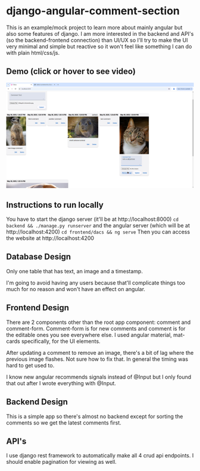 # django-angular-comment-section
This is an example/mock project to learn more about mainly angular but also some features of django. I am more interested in the backend and API's (so the backend-frontend connection) than UI/UX so I'll try to make the UI very minimal and simple but reactive so it won't feel like something I can do with plain html/css/js.

## Demo (click or hover to see video)
[![Demo Video](./demo-image.jpg)](https://github.com/vrpT14s/django-angular-comment-section/issues/1#issue-3102428618)

## Instructions to run locally
You have to start the django server (it'll be at http://localhost:8000)
```cd backend && ./manage.py runserver```
and the angular server (which will be at http://localhost:4200)
```cd frontend/dacs && ng serve```
Then you can access the website at http://localhost:4200

## Database Design
Only one table that has text, an image and a timestamp.

I'm going to avoid having any users because that'll complicate things too much for no reason and won't have an effect on angular.

## Frontend Design
There are 2 components other than the root app component: comment and comment-form. Comment-form is for new comments and comment is for the editable ones you see everywhere else. I used angular material, mat-cards specifically, for the UI elements.

After updating a comment to remove an image, there's a bit of lag where the previous image flashes. Not sure how to fix that. In general the timing was hard to get used to.

I know new angular recommends signals instead of @Input but I only found that out after I wrote everything with @Input.

## Backend Design
This is a simple app so there's almost no backend except for sorting the comments so we get the latest comments first.

## API's
I use django rest framework to automatically make all 4 crud api endpoints. I should enable pagination for viewing as well.
